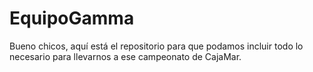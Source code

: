 # EquipoGamma
Bueno chicos, aquí está el repositorio para que podamos incluir todo lo necesario para llevarnos a ese campeonato de CajaMar. 
